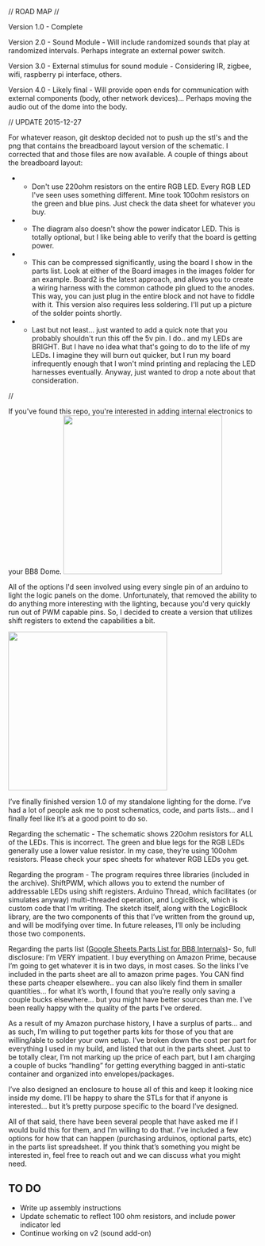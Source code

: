// ROAD MAP //

Version 1.0 - Complete

Version 2.0 - Sound Module - Will include randomized sounds that play at randomized intervals.  Perhaps integrate an external power switch.

Version 3.0 - External stimulus for sound module - Considering IR, zigbee, wifi, raspberry pi interface, others.

Version 4.0 - Likely final - Will provide open ends for communication with external components (body, other network devices)... Perhaps moving the audio out of the dome into the body.



//
UPDATE 2015-12-27

For whatever reason, git desktop decided not to push up the stl's and the png that contains the breadboard layout version of the schematic.  I corrected that and those files are now available.  A couple of things about the breadboard layout:

* - Don't use 220ohm resistors on the entire RGB LED.  Every RGB LED I've seen uses something different.  Mine took 100ohm resistors on the green and blue pins.  Just check the data sheet for whatever you buy.
* - The diagram also doesn't show the power indicator LED.  This is totally optional, but I like being able to verify that the board is getting power.
* - This can be compressed significantly, using the board I show in the parts list. Look at either of the Board images in the images folder for an example.  Board2 is the latest approach, and allows you to create a wiring harness with the common cathode pin glued to the anodes.  This way, you can just plug in the entire block and not have to fiddle with it.  This version also requires less soldering.  I'll put up a picture of the solder points shortly.
* - Last but not least... just wanted to add a quick note that you probably shouldn't run this off the 5v pin. I do.. and my LEDs are BRIGHT.  But I have no idea what that's going to do to the life of my LEDs.  I imagine they will burn out quicker, but I run my board infrequently enough that I won't mind printing and replacing the LED harnesses eventually. Anyway, just wanted to drop a note about that consideration.

//

If you've found this repo, you're interested in adding internal electronics to your BB8 Dome.
<img src="https://scontent-iad3-1.xx.fbcdn.net/hphotos-xfp1/v/t1.0-9/10603798_10153226422607761_3631755225023624732_n.jpg?oh=16adb8e8d58f0730d4804b3a3ccf2d0d&oe=5714BCDA" width=320>


All of the options I'd seen involved using every single pin of an arduino to light the logic panels on the dome.  Unfortunately, that removed the ability to do anything more interesting with the lighting, because you'd very quickly run out of PWM capable pins. So, I decided to create a version that utilizes shift registers to extend the capabilities a bit.

<img src="https://scontent-iad3-1.xx.fbcdn.net/hphotos-xfa1/t31.0-8/920727_10153226421547761_8605656006124651485_o.jpg" width=320>

I’ve finally finished version 1.0 of my standalone lighting for the dome. I’ve had a lot of people ask me to post schematics, code, and parts lists… and I finally feel like it’s at a good point to do so. 

Regarding the schematic - The schematic shows 220ohm resistors for ALL of the LEDs. This is incorrect. The green and blue legs for the RGB LEDs generally use a lower value resistor. In my case, they’re using 100ohm resistors. Please check your spec sheets for whatever RGB LEDs you get.

Regarding the program - The program requires three libraries (included in the archive). ShiftPWM, which allows you to extend the number of addressable LEDs using shift registers. Arduino Thread, which facilitates (or simulates anyway) multi-threaded operation, and LogicBlock, which is custom code that I’m writing. The sketch itself, along with the LogicBlock library, are the two components of this that I’ve written from the ground up, and will be modifying over time. In future releases, I’ll only be including those two components.

Regarding the parts list (<a href="https://docs.google.com/spreadsheets/d/1KzJZGZxBMD4uZg5txSiHm7NLZ_BNpFicUeiCb588h9Q/edit#gid=0">Google Sheets Parts List for BB8 Internals</a>)- So, full disclosure: I’m VERY impatient. I buy everything on Amazon Prime, because I’m going to get whatever it is in two days, in most cases. So the links I’ve included in the parts sheet are all to amazon prime pages. You CAN find these parts cheaper elsewhere.. you can also likely find them in smaller quantities… for what it’s worth, I found that you’re really only saving a couple bucks elsewhere… but you might have better sources than me. I’ve been really happy with the quality of the parts I’ve ordered.

As a result of my Amazon purchase history, I have a surplus of parts… and as such, I’m willing to put together parts kits for those of you that are willing/able to solder your own setup. I’ve broken down the cost per part for everything I used in my build, and listed that out in the parts sheet. Just to be totally clear, I’m not marking up the price of each part, but I am charging a couple of bucks “handling” for getting everything bagged in anti-static container and organized into envelopes/packages.

I’ve also designed an enclosure to house all of this and keep it looking nice inside my dome. I’ll be happy to share the STLs for that if anyone is interested… but it’s pretty purpose specific to the board I’ve designed.

All of that said, there have been several people that have asked me if I would build this for them, and I’m willing to do that. I’ve included a few options for how that can happen (purchasing arduinos, optional parts, etc) in the parts list spreadsheet. If you think that’s something you might be interested in, feel free to reach out and we can discuss what you might need.

TO DO
-----
* Write up assembly instructions
* Update schematic to reflect 100 ohm resistors, and include power indicator led
* Continue working on v2 (sound add-on)

